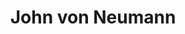 ---
title: "John von Neumann"
hashtag: "john-von-neumann"
born-on: 1903-12-28
died-on: 1957-02-08
layout: hashtag
tags:
  - Hungarian
  - American
  - Mathematician
  - Physicist
  - Scientist
  - Human Being
  - dead at the moment
---